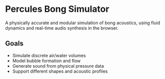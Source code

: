 # Percules Bong Simulator

A physically accurate and modular simulation of bong acoustics, using fluid dynamics and real-time audio synthesis in the browser.

## Goals
- Simulate discrete air/water volumes
- Model bubble formation and flow
- Generate sound from physical pressure data
- Support different shapes and acoustic profiles
